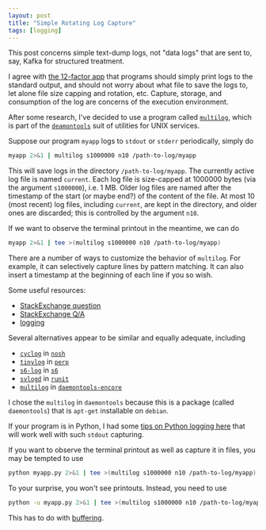 ```yaml
---
layout: post
title: "Simple Rotating Log Capture"
tags: [logging]
---
```


This post concerns simple text-dump logs, not "data logs" that are sent to, say, Kafka for structured treatment.

I agree with [the 12-factor app](https://12factor.net/logs) that programs
should simply print logs to the standard output, and should not worry about 
what file to save the logs to, let alone file size capping and rotation, etc.
Capture, storage, and consumption of the log are concerns of the execution environment.

After some research, I've decided to use a program called [`multilog`](http://cr.yp.to/daemontools/multilog.html),
which is part of the [`deamontools`](http://cr.yp.to/daemontools.html) suit of utilities
for UNIX services.

Suppose our program `myapp` logs to `stdout` or `stderr` periodically, simply do

```sh
myapp 2>&1 | multilog s1000000 n10 /path-to-log/myapp
```

This will save logs in the directory `/path-to-log/myapp`.
The currently active log file is named `current`.
Each log file is size-capped at 1000000 bytes (via the argument `s1000000`), i.e. 1 MB.
Older log files are named after the timestamp of the start (or maybe end?)
of the content of the file.
At most 10 (most recent) log files, including `current`, are kept in the directory,
and older ones are discarded; this is controlled by the argument `n10`.


If we want to observe the terminal printout in the meantime,
we can do

```sh
myapp 2>&1 | tee >(multilog s1000000 n10 /path-to-log/myapp)
```

There are a number of ways to customize the behavior of `multilog`.
For example, it can selectively capture lines by pattern matching.
It can also insert a timestamp at the beginning of each line if you so wish.

Some useful resources:

- [StackExchange question](https://superuser.com/questions/291368/log-rotation-of-stdout)
- [StackExchange Q/A](https://unix.stackexchange.com/questions/326127/how-do-i-append-prepend-a-timestamp-to-grep-output/326166#326166)
- [logging](http://jdebp.eu/FGA/daemontools-family.html#Logging)

Several alternatives appear to be similar and equally adequate,
including

- [`cyclog`](http://jdebp.eu/Softwares/nosh/guide/cyclog.html) in [`nosh`](http://jdebp.eu/Softwares/nosh/)
- [`tinylog`](http://b0llix.net/perp/site.cgi?page=tinylog.8) in [`perp`](http://b0llix.net/perp/)
- [`s6-log`](http://skarnet.org/software/s6/s6-log.html) in [`s6`](http://skarnet.org/software/s6/index.html)
- [`svlogd`](http://smarden.org/runit/svlogd.8.html) in [`runit`](http://smarden.org/runit/index.html)
- [`multilog`](http://untroubled.org/daemontools-encore/multilog.8.html) in [`daemontools-encore`](http://untroubled.org/daemontools-encore/)

I chose the `multilog` in `daemontools` because this is a package (called `daemontools`) that is
`apt-get` installable on `debian`.

If your program is in Python, I had some [tips on Python logging here](https://zpz.github.io/python-project-tips/#logging)
that will work well with such `stdout` capturing.

If you want to observe the terminal printout as well as capture it in files, you may be tempted to use

```sh
python myapp.py 2>&1 | tee >(multilog s1000000 n10 /path-to-log/myapp)
```

To your surprise, you won't see printouts. Instead, you need to use

```sh
python -u myapp.py 2>&1 | tee >(multilog s1000000 n10 /path-to-log/myapp)
```

This has to do with [buffering](https://stackoverflow.com/questions/21662783/linux-tee-is-not-working-with-python).



